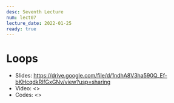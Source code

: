 ```yaml
---
desc: Seventh Lecture
num: lect07
lecture_date: 2022-01-25
ready: true
---
```


# Loops

* Slides: <https://drive.google.com/file/d/1ndhA8V3ha590Q_Ef-bKHcqdkRlfGxGNv/view?usp=sharing>
* Video: <>
* Codes: <>



